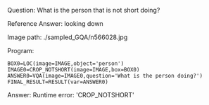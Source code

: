 Question: What is the person that is not short doing?

Reference Answer: looking down

Image path: ./sampled_GQA/n566028.jpg

Program:

```
BOX0=LOC(image=IMAGE,object='person')
IMAGE0=CROP_NOTSHORT(image=IMAGE,box=BOX0)
ANSWER0=VQA(image=IMAGE0,question='What is the person doing?')
FINAL_RESULT=RESULT(var=ANSWER0)
```
Answer: Runtime error: 'CROP_NOTSHORT'

